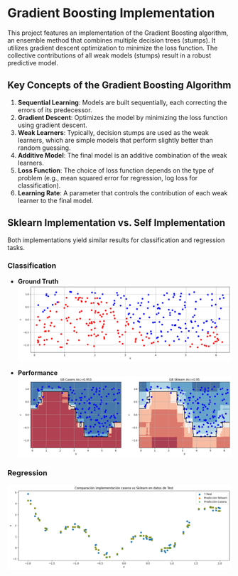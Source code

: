 # Gradient Boosting Implementation

This project features an implementation of the Gradient Boosting algorithm, an ensemble method that combines multiple decision trees (stumps). It utilizes gradient descent optimization to minimize the loss function. The collective contributions of all weak models (stumps) result in a robust predictive model.

## Key Concepts of the Gradient Boosting Algorithm
1. **Sequential Learning**: Models are built sequentially, each correcting the errors of its predecessor.
2. **Gradient Descent**: Optimizes the model by minimizing the loss function using gradient descent.
3. **Weak Learners**: Typically, decision stumps are used as the weak learners, which are simple models that perform slightly better than random guessing.
4. **Additive Model**: The final model is an additive combination of the weak learners.
5. **Loss Function**: The choice of loss function depends on the type of problem (e.g., mean squared error for regression, log loss for classification).
6. **Learning Rate**: A parameter that controls the contribution of each weak learner to the final model.

## Sklearn Implementation vs. Self Implementation
Both implementations yield similar results for classification and regression tasks.

### Classification
- **Ground Truth**  
  ![](GB_Comparison/output.png)

- **Performance**  
  ![](GB_Comparison/output2.png)

### Regression
  ![](GB_Comparison/output3.png)

